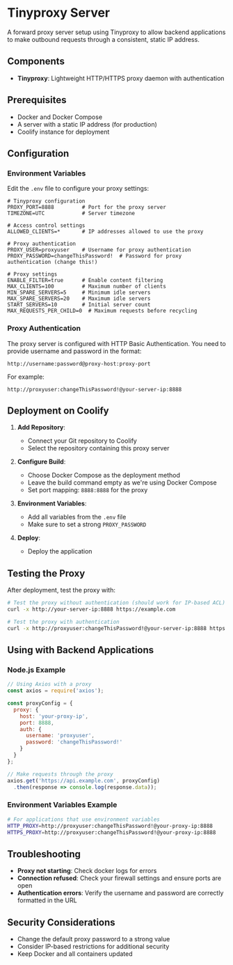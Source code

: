 # Tinyproxy Server

A forward proxy server setup using Tinyproxy to allow backend applications to make outbound requests through a consistent, static IP address.

## Components

- **Tinyproxy**: Lightweight HTTP/HTTPS proxy daemon with authentication

## Prerequisites

- Docker and Docker Compose
- A server with a static IP address (for production)
- Coolify instance for deployment

## Configuration

### Environment Variables

Edit the `.env` file to configure your proxy settings:

```
# Tinyproxy configuration
PROXY_PORT=8888         # Port for the proxy server
TIMEZONE=UTC            # Server timezone

# Access control settings
ALLOWED_CLIENTS=*       # IP addresses allowed to use the proxy

# Proxy authentication
PROXY_USER=proxyuser    # Username for proxy authentication
PROXY_PASSWORD=changeThisPassword!  # Password for proxy authentication (change this!)

# Proxy settings
ENABLE_FILTER=true      # Enable content filtering
MAX_CLIENTS=100         # Maximum number of clients
MIN_SPARE_SERVERS=5     # Minimum idle servers
MAX_SPARE_SERVERS=20    # Maximum idle servers
START_SERVERS=10        # Initial server count
MAX_REQUESTS_PER_CHILD=0  # Maximum requests before recycling
```

### Proxy Authentication

The proxy server is configured with HTTP Basic Authentication. You need to provide username and password in the format:

```
http://username:password@proxy-host:proxy-port
```

For example:
```
http://proxyuser:changeThisPassword!@your-server-ip:8888
```

## Deployment on Coolify

1. **Add Repository**:
   - Connect your Git repository to Coolify
   - Select the repository containing this proxy server

2. **Configure Build**:
   - Choose Docker Compose as the deployment method
   - Leave the build command empty as we're using Docker Compose
   - Set port mapping: `8888:8888` for the proxy

3. **Environment Variables**:
   - Add all variables from the `.env` file
   - Make sure to set a strong `PROXY_PASSWORD`

4. **Deploy**:
   - Deploy the application

## Testing the Proxy

After deployment, test the proxy with:

```bash
# Test the proxy without authentication (should work for IP-based ACL)
curl -x http://your-server-ip:8888 https://example.com

# Test the proxy with authentication
curl -x http://proxyuser:changeThisPassword!@your-server-ip:8888 https://example.com
```

## Using with Backend Applications

### Node.js Example

```javascript
// Using Axios with a proxy
const axios = require('axios');

const proxyConfig = {
  proxy: {
    host: 'your-proxy-ip',
    port: 8888,
    auth: {
      username: 'proxyuser',
      password: 'changeThisPassword!'
    }
  }
};

// Make requests through the proxy
axios.get('https://api.example.com', proxyConfig)
  .then(response => console.log(response.data));
```

### Environment Variables Example

```bash
# For applications that use environment variables
HTTP_PROXY=http://proxyuser:changeThisPassword!@your-proxy-ip:8888
HTTPS_PROXY=http://proxyuser:changeThisPassword!@your-proxy-ip:8888
```

## Troubleshooting

- **Proxy not starting**: Check docker logs for errors
- **Connection refused**: Check your firewall settings and ensure ports are open
- **Authentication errors**: Verify the username and password are correctly formatted in the URL

## Security Considerations

- Change the default proxy password to a strong value
- Consider IP-based restrictions for additional security
- Keep Docker and all containers updated